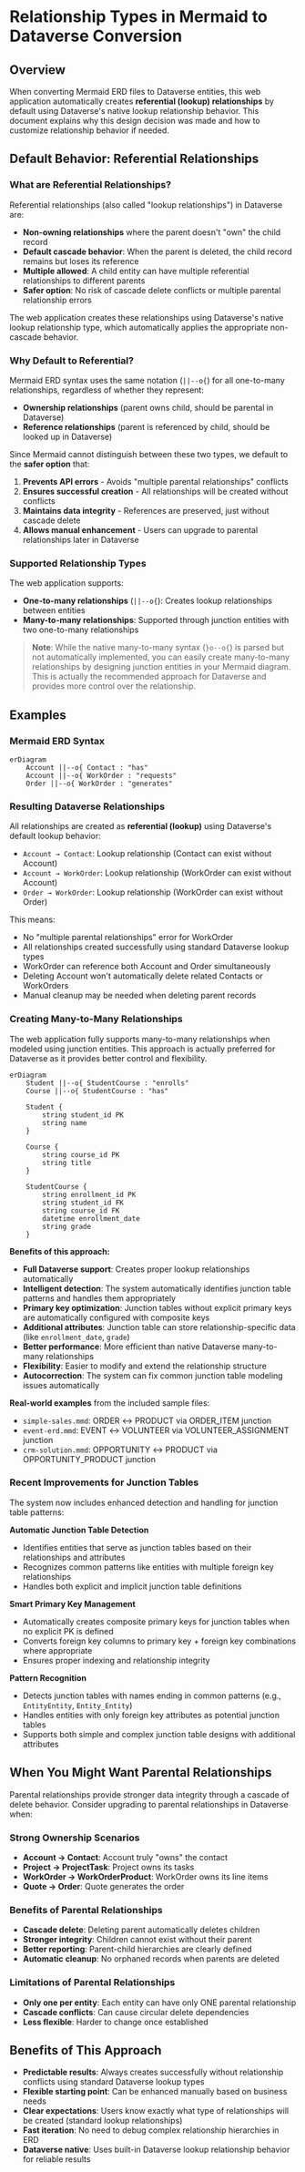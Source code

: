 # Relationship Types in Mermaid to Dataverse Conversion

## Overview

When converting Mermaid ERD files to Dataverse entities, this web application automatically creates **referential (lookup) relationships** by default using Dataverse's native lookup relationship behavior. This document explains why this design decision was made and how to customize relationship behavior if needed.

## Default Behavior: Referential Relationships

### What are Referential Relationships?

Referential relationships (also called "lookup relationships") in Dataverse are:
- **Non-owning relationships** where the parent doesn't "own" the child record
- **Default cascade behavior**: When the parent is deleted, the child record remains but loses its reference
- **Multiple allowed**: A child entity can have multiple referential relationships to different parents
- **Safer option**: No risk of cascade delete conflicts or multiple parental relationship errors

The web application creates these relationships using Dataverse's native lookup relationship type, which automatically applies the appropriate non-cascade behavior.

### Why Default to Referential?

Mermaid ERD syntax uses the same notation (`||--o{`) for all one-to-many relationships, regardless of whether they represent:
- **Ownership relationships** (parent owns child, should be parental in Dataverse)
- **Reference relationships** (parent is referenced by child, should be looked up in Dataverse)

Since Mermaid cannot distinguish between these two types, we default to the **safer option** that:
1. **Prevents API errors** - Avoids "multiple parental relationships" conflicts
2. **Ensures successful creation** - All relationships will be created without conflicts
3. **Maintains data integrity** - References are preserved, just without cascade delete
4. **Allows manual enhancement** - Users can upgrade to parental relationships later in Dataverse

### Supported Relationship Types

The web application supports:
- **One-to-many relationships** (`||--o{`): Creates lookup relationships between entities
- **Many-to-many relationships**: Supported through junction entities with two one-to-many relationships

> **Note**: While the native many-to-many syntax (`}o--o{`) is parsed but not automatically implemented, you can easily create many-to-many relationships by designing junction entities in your Mermaid diagram. This is actually the recommended approach for Dataverse and provides more control over the relationship.

## Examples

### Mermaid ERD Syntax
```mermaid
erDiagram
    Account ||--o{ Contact : "has"
    Account ||--o{ WorkOrder : "requests"
    Order ||--o{ WorkOrder : "generates"
```

### Resulting Dataverse Relationships
All relationships are created as **referential (lookup)** using Dataverse's default lookup behavior:
- `Account → Contact`: Lookup relationship (Contact can exist without Account)
- `Account → WorkOrder`: Lookup relationship (WorkOrder can exist without Account)  
- `Order → WorkOrder`: Lookup relationship (WorkOrder can exist without Order)

This means:
- No "multiple parental relationships" error for WorkOrder
- All relationships created successfully using standard Dataverse lookup types
- WorkOrder can reference both Account and Order simultaneously
- Deleting Account won't automatically delete related Contacts or WorkOrders
- Manual cleanup may be needed when deleting parent records

### Creating Many-to-Many Relationships

The web application fully supports many-to-many relationships when modeled using junction entities. This approach is actually preferred for Dataverse as it provides better control and flexibility. 

```mermaid
erDiagram
    Student ||--o{ StudentCourse : "enrolls"
    Course ||--o{ StudentCourse : "has"
    
    Student {
        string student_id PK
        string name
    }
    
    Course {
        string course_id PK
        string title
    }
    
    StudentCourse {
        string enrollment_id PK
        string student_id FK
        string course_id FK
        datetime enrollment_date
        string grade
    }
```

**Benefits of this approach:**
- **Full Dataverse support**: Creates proper lookup relationships automatically
- **Intelligent detection**: The system automatically identifies junction table patterns and handles them appropriately
- **Primary key optimization**: Junction tables without explicit primary keys are automatically configured with composite keys
- **Additional attributes**: Junction table can store relationship-specific data (like `enrollment_date`, `grade`)
- **Better performance**: More efficient than native Dataverse many-to-many relationships
- **Flexibility**: Easier to modify and extend the relationship structure
- **Autocorrection**: The system can fix common junction table modeling issues automatically

**Real-world examples** from the included sample files:
- `simple-sales.mmd`: ORDER ↔ PRODUCT via ORDER_ITEM junction
- `event-erd.mmd`: EVENT ↔ VOLUNTEER via VOLUNTEER_ASSIGNMENT junction
- `crm-solution.mmd`: OPPORTUNITY ↔ PRODUCT via OPPORTUNITY_PRODUCT junction

### Recent Improvements for Junction Tables

The system now includes enhanced detection and handling for junction table patterns:

**Automatic Junction Table Detection**
- Identifies entities that serve as junction tables based on their relationships and attributes
- Recognizes common patterns like entities with multiple foreign key relationships
- Handles both explicit and implicit junction table definitions

**Smart Primary Key Management**
- Automatically creates composite primary keys for junction tables when no explicit PK is defined
- Converts foreign key columns to primary key + foreign key combinations where appropriate
- Ensures proper indexing and relationship integrity

**Pattern Recognition**
- Detects junction tables with names ending in common patterns (e.g., `EntityEntity`, `Entity_Entity`)
- Handles entities with only foreign key attributes as potential junction tables
- Supports both simple and complex junction table designs with additional attributes

## When You Might Want Parental Relationships

Parental relationships provide stronger data integrity through a cascade of delete behavior. Consider upgrading to parental relationships in Dataverse when:

### Strong Ownership Scenarios
- **Account → Contact**: Account truly "owns" the contact
- **Project → ProjectTask**: Project owns its tasks
- **WorkOrder → WorkOrderProduct**: WorkOrder owns its line items
- **Quote → Order**: Quote generates the order

### Benefits of Parental Relationships
- **Cascade delete**: Deleting parent automatically deletes children
- **Stronger integrity**: Children cannot exist without their parent
- **Better reporting**: Parent-child hierarchies are clearly defined
- **Automatic cleanup**: No orphaned records when parents are deleted

### Limitations of Parental Relationships
- **Only one per entity**: Each entity can have only ONE parental relationship
- **Cascade conflicts**: Can cause circular delete dependencies
- **Less flexible**: Harder to change once established


## Benefits of This Approach

- **Predictable results**: Always creates successfully without relationship conflicts using standard Dataverse lookup types
- **Flexible starting point**: Can be enhanced manually based on business needs
- **Clear expectations**: Users know exactly what type of relationships will be created (standard lookup relationships)
- **Fast iteration**: No need to debug complex relationship hierarchies in ERD
- **Dataverse native**: Uses built-in Dataverse lookup relationship behavior for reliable results


